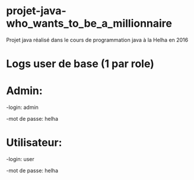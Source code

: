 # projet-java-who_wants_to_be_a_millionnaire
 Projet java réalisé dans le cours de programmation java à la Helha en 2016


# Logs user de base (1 par role)
# Admin: 
-login: admin

-mot de passe: helha

# Utilisateur: 
-login: user

-mot de passe: helha
